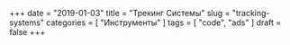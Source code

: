 +++
date = "2019-01-03"
title = "Трекинг Системы"
slug = "tracking-systems"
categories = [ "Инструменты" ]
tags = [ "code", "ads" ]
draft = false
+++